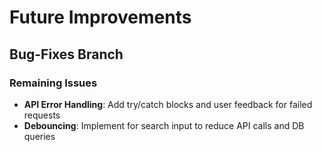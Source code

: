 # Future Improvements

## Bug-Fixes Branch

### Remaining Issues
- **API Error Handling**: Add try/catch blocks and user feedback for failed requests
- **Debouncing**: Implement for search input to reduce API calls and DB queries
